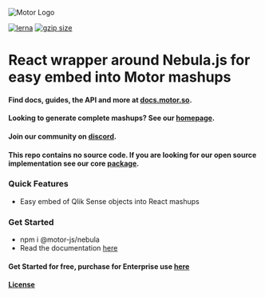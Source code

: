 ![Motor Logo](./motor_red.png)

[![lerna](https://img.shields.io/badge/maintained%20with-lerna-cc00ff.svg)](https://lerna.js.org/)
 <a href="https://bundlephobia.com/result?p=@motor-js/engine" title="Motor.js latest minified+gzip size"><img src="https://badgen.net/bundlephobia/minzip/@motor-js/engine" alt="gzip size"></a>

 
# React wrapper around Nebula.js for easy embed into Motor mashups

#### Find docs, guides, the API and more at  [docs.motor.so](https://docs.motor.so).

#### Looking to generate complete mashups? See our [homepage](https://motor.so).

#### Join our community on [discord](https://discord.com/invite/jmjx78N59b).

#### This repo contains no source code. If you are looking for our open source implementation see our core [package](https://github.com/motor-js/motor-ui).

### Quick Features

- Easy embed of Qlik Sense objects into React mashups

### Get Started
- npm i @motor-js/nebula
- Read the documentation [here](https://docs.motor.so/motor-js-nebula/getting-started)


#### Get Started for free, purchase for Enterprise use [here](https://motor.so/pricing)

#### [License](https://docs.motor.so/motor-js-engine/license)


